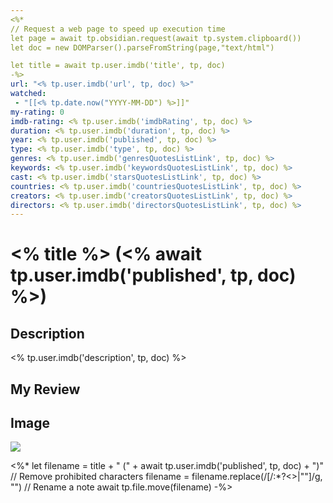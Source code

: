 ```yaml
---
<%*
// Request a web page to speed up execution time
let page = await tp.obsidian.request(await tp.system.clipboard())
let doc = new DOMParser().parseFromString(page,"text/html")

let title = await tp.user.imdb('title', tp, doc)
-%>
url: "<% tp.user.imdb('url', tp, doc) %>"
watched:
 - "[[<% tp.date.now("YYYY-MM-DD") %>]]"
my-rating: 0
imdb-rating: <% tp.user.imdb('imdbRating', tp, doc) %>
duration: <% tp.user.imdb('duration', tp, doc) %>
year: <% tp.user.imdb('published', tp, doc) %> 
type: <% tp.user.imdb('type', tp, doc) %>
genres: <% tp.user.imdb('genresQuotesListLink', tp, doc) %>
keywords: <% tp.user.imdb('keywordsQuotesListLink', tp, doc) %>
cast: <% tp.user.imdb('starsQuotesListLink', tp, doc) %>
countries: <% tp.user.imdb('countriesQuotesListLink', tp, doc) %>
creators: <% tp.user.imdb('creatorsQuotesListLink', tp, doc) %>
directors: <% tp.user.imdb('directorsQuotesListLink', tp, doc) %>
---
```

# <% title %> (<% await tp.user.imdb('published', tp, doc) %>)

## Description

<% tp.user.imdb('description', tp, doc) %>

## My Review



## Image

![](<% tp.user.imdb('image', tp, doc) %>)

<%*
let filename = title + " (" + await tp.user.imdb('published', tp, doc) + ")"
// Remove prohibited characters
filename = filename.replace(/[/\:*?<>|""]/g, "")
// Rename a note
await tp.file.move(filename)
-%>
